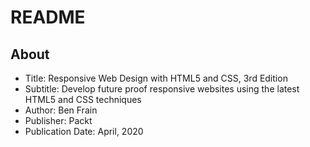 # README

## About

- Title: Responsive Web Design with HTML5 and CSS, 3rd Edition
- Subtitle: Develop future proof responsive websites using the latest HTML5 and CSS techniques
- Author: Ben Frain
- Publisher: Packt
- Publication Date: April, 2020
